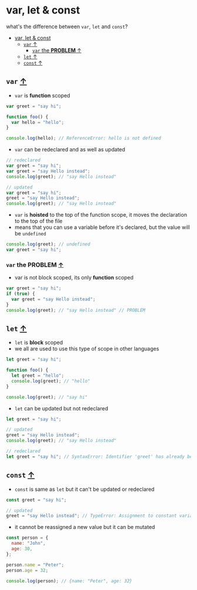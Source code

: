 # var, let & const

what's the difference between `var`, `let` and `const`?

- [var, let \& const](#var-let--const)
  - [`var` ↑](#var-)
    - [`var` the **PROBLEM** ↑](#var-the-problem-)
  - [`let` ↑](#let-)
  - [`const` ↑](#const-)

## `var` [↑](#var-let--const)

- `var` is **function** scoped

```js
var greet = "say hi";

function foo() {
  var hello = "hello";
}

console.log(hello); // ReferenceError: hello is not defined
```

- `var` can be redeclared and as well as updated

```js
// redeclared
var greet = "say hi";
var greet = "say Hello instead";
console.log(greet); // "say Hello instead"

// updated
var greet = "say hi";
greet = "say Hello instead";
console.log(greet); // "say Hello instead"
```

- `var` is **hoisted** to the top of the function scope, it moves the declaration to the top of the file
- means that you can use a variable before it's declared, but the value will be `undefined`

```js
console.log(greet); // undefined
var greet = "say hi";
```

### `var` the **PROBLEM** [↑](#var-let--const)

- var is not block scoped, its only **function** scoped

```js
var greet = "say hi";
if (true) {
  var greet = "say Hello instead";
}
console.log(greet); // "say Hello instead" // PROBLEM
```

## `let` [↑](#var-let--const)

- `let` is **block** scoped
- we all are used to use this type of scope in other languages

```js
let greet = "say hi";

function foo() {
  let greet = "hello";
  console.log(greet); // "hello"
}

console.log(greet); // "say hi"
```

- `let` can be updated but not redeclared

```js
let greet = "say hi";

// updated
greet = "say Hello instead";
console.log(greet); // "say Hello instead"

// redeclared
let greet = "say hi"; // SyntaxError: Identifier 'greet' has already been declared
```

## `const` [↑](#var-let--const)

- `const` is same as `let` but it can't be updated or redeclared

```js
const greet = "say hi";

// updated
greet = "say Hello instead"; // TypeError: Assignment to constant variable.
```

- it cannot be reassigned a new value but it can be mutated

```js
const person = {
  name: "John",
  age: 30,
};

person.name = "Peter";
person.age = 32;

console.log(person); // {name: "Peter", age: 32}
```
